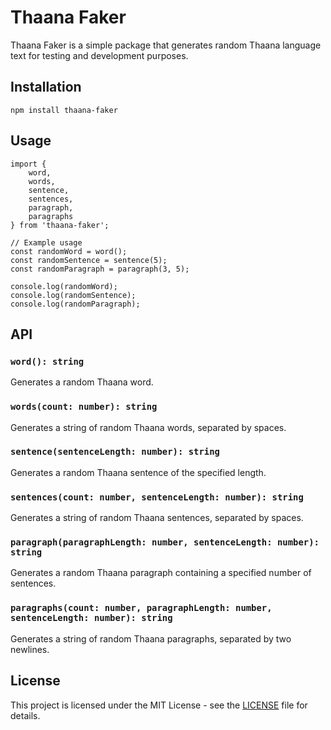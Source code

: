 Thaana Faker
============

Thaana Faker is a simple package that generates random Thaana language text for testing and development purposes.

Installation
------------

    npm install thaana-faker

Usage
-----

    import {
        word,
        words,
        sentence,
        sentences,
        paragraph,
        paragraphs
    } from 'thaana-faker';
    
    // Example usage
    const randomWord = word();
    const randomSentence = sentence(5);
    const randomParagraph = paragraph(3, 5);
    
    console.log(randomWord);
    console.log(randomSentence);
    console.log(randomParagraph);
    

API
---

### `word(): string`

Generates a random Thaana word.

### `words(count: number): string`

Generates a string of random Thaana words, separated by spaces.

### `sentence(sentenceLength: number): string`

Generates a random Thaana sentence of the specified length.

### `sentences(count: number, sentenceLength: number): string`

Generates a string of random Thaana sentences, separated by spaces.

### `paragraph(paragraphLength: number, sentenceLength: number): string`

Generates a random Thaana paragraph containing a specified number of sentences.

### `paragraphs(count: number, paragraphLength: number, sentenceLength: number): string`

Generates a string of random Thaana paragraphs, separated by two newlines.

License
-------

This project is licensed under the MIT License - see the [LICENSE](LICENSE) file for details.
